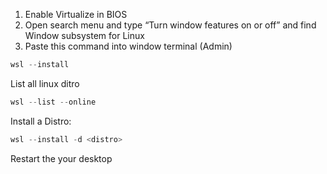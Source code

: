1. Enable Virtualize in BIOS 
2. Open search menu and type “Turn window features on or off” and find Window subsystem for Linux
3. Paste this command into window terminal (Admin)

```powershell
wsl --install
```

List all linux ditro

```powershell
wsl --list --online
```

Install a Distro:

```powershell
wsl --install -d <distro>
```

Restart the your desktop